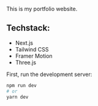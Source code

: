 This is my portfolio website.

## Techstack:

- Next.js
- Tailwind CSS
- Framer Motion
- Three.js

First, run the development server:

```bash
npm run dev
# or
yarn dev
```

